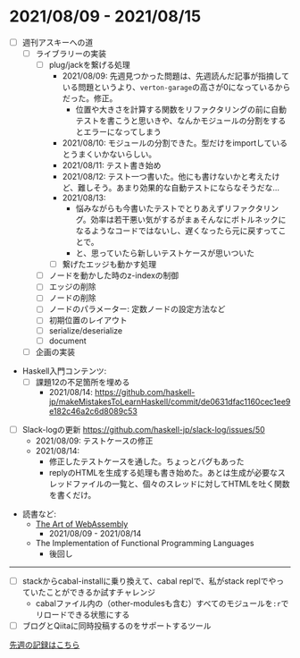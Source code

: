 # 2021/08/09 - 2021/08/15

- [ ] 週刊アスキーへの道
    - [ ] ライブラリーの実装
        - [ ] plug/jackを繋げる処理
            - 2021/08/09: 先週見つかった問題は、先週読んだ記事が指摘している問題というより、`verton-garage`の高さが0になっているからだった。修正。
                - 位置や大きさを計算する関数をリファクタリングの前に自動テストを書こうと思いきや、なんかモジュールの分割をするとエラーになってしまう
            - 2021/08/10: モジュールの分割できた。型だけをimportしているとうまくいかないらしい。
            - 2021/08/11: テスト書き始め
            - 2021/08/12: テスト一つ書いた。他にも書けないかと考えたけど、難しそう。あまり効果的な自動テストにならなそうだな...
            - 2021/08/13:
                - 悩みながらも今書いたテストでとりあえずリファクタリング。効率は若干悪い気がするがまぁそんなにボトルネックになるようなコードではないし、遅くなったら元に戻すってことで。
                - と、思っていたら新しいテストケースが思いついた
            - [ ] 繋げたエッジも動かす処理
        - [ ] ノードを動かした時のz-indexの制御
        - [ ] エッジの削除
        - [ ] ノードの削除
        - [ ] ノードのパラメーター: 定数ノードの設定方法など
        - [ ] 初期位置のレイアウト
        - [ ] serialize/deserialize
        - [ ] document
    - [ ] 企画の実装
- Haskell入門コンテンツ:
    - [ ] 課題12の不足箇所を埋める
        - 2021/08/14: <https://github.com/haskell-jp/makeMistakesToLearnHaskell/commit/de0631dfac1160cec1ee9e182c46a2c6d8089c53>
- [ ] Slack-logの更新 <https://github.com/haskell-jp/slack-log/issues/50>
    - 2021/08/09: テストケースの修正
    - 2021/08/14:
        - 修正したテストケースを通した。ちょっとバグもあった
        - replyのHTMLを生成する処理も書き始めた。あとは生成が必要なスレッドファイルの一覧と、個々のスレッドに対してHTMLを吐く関数を書くだけ。
- 読書など:
    - [The Art of WebAssembly](https://nostarch.com/art-webassembly)
        - 2021/08/09 - 2021/08/14
    - The Implementation of Functional Programming Languages
        - 後回し

------

- [ ] stackからcabal-installに乗り換えて、cabal replで、私がstack replでやっていたことができるか試すチャレンジ
    - cabalファイル内の（other-modulesも含む）すべてのモジュールを`:r`でリロードできる状態にする
- [ ] ブログとQiitaに同時投稿するのをサポートするツール

[先週の記録はこちら](https://github.com/igrep/daily-commits/blob/580c118433f07a55a0bbad2b841227d246a572cd/yesterday.md)
